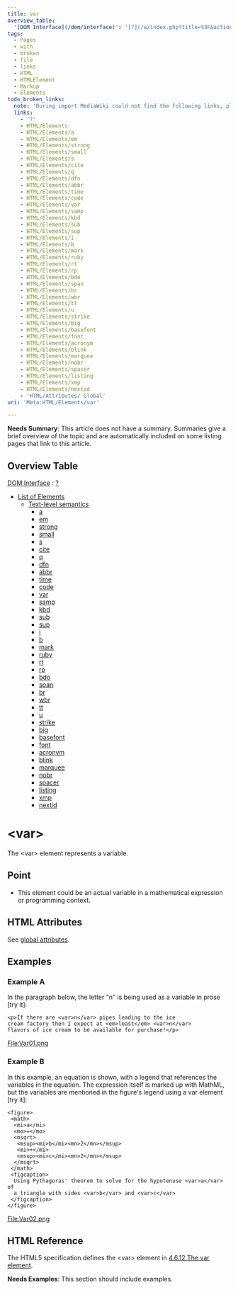 ```yaml
---
title: var
overview_table:
  '[DOM Interface](/dom/interface)': '[?](/w/index.php?title=%3F&action=edit&redlink=1)'
tags:
  - Pages
  - with
  - broken
  - file
  - links
  - HTML
  - HTMLElement
  - Markup
  - Elements
todo_broken_links:
  note: 'During import MediaWiki could not find the following links, please fix and adjust this list.'
  links:
    - '?'
    - HTML/Elements
    - HTML/Elements/a
    - HTML/Elements/em
    - HTML/Elements/strong
    - HTML/Elements/small
    - HTML/Elements/s
    - HTML/Elements/cite
    - HTML/Elements/q
    - HTML/Elements/dfn
    - HTML/Elements/abbr
    - HTML/Elements/time
    - HTML/Elements/code
    - HTML/Elements/var
    - HTML/Elements/samp
    - HTML/Elements/kbd
    - HTML/Elements/sub
    - HTML/Elements/sup
    - HTML/Elements/i
    - HTML/Elements/b
    - HTML/Elements/mark
    - HTML/Elements/ruby
    - HTML/Elements/rt
    - HTML/Elements/rp
    - HTML/Elements/bdo
    - HTML/Elements/span
    - HTML/Elements/br
    - HTML/Elements/wbr
    - HTML/Elements/tt
    - HTML/Elements/u
    - HTML/Elements/strike
    - HTML/Elements/big
    - HTML/Elements/basefont
    - HTML/Elements/font
    - HTML/Elements/acronym
    - HTML/Elements/blink
    - HTML/Elements/marquee
    - HTML/Elements/nobr
    - HTML/Elements/spacer
    - HTML/Elements/listing
    - HTML/Elements/xmp
    - HTML/Elements/nextid
    - 'HTML/Attributes/ Global'
uri: 'Meta:HTML/Elements/var'

---
```

**Needs Summary**: This article does not have a summary. Summaries give a brief overview of the topic and are automatically included on some listing pages that link to this article.

## <span>Overview Table</span>

[DOM Interface](/dom/interface)
:   [?](/w/index.php?title=%3F&action=edit&redlink=1)

-   [List of Elements](/w/index.php?title=HTML/Elements&action=edit&redlink=1)
    -   [Text-level semantics](/w/index.php?title=HTML/Elements&action=edit&redlink=1)
        -   [a](/w/index.php?title=HTML/Elements/a&action=edit&redlink=1)
        -   [em](/w/index.php?title=HTML/Elements/em&action=edit&redlink=1)
        -   [strong](/w/index.php?title=HTML/Elements/strong&action=edit&redlink=1)
        -   [small](/w/index.php?title=HTML/Elements/small&action=edit&redlink=1)
        -   [s](/w/index.php?title=HTML/Elements/s&action=edit&redlink=1)
        -   [cite](/w/index.php?title=HTML/Elements/cite&action=edit&redlink=1)
        -   [q](/w/index.php?title=HTML/Elements/q&action=edit&redlink=1)
        -   [dfn](/w/index.php?title=HTML/Elements/dfn&action=edit&redlink=1)
        -   [abbr](/w/index.php?title=HTML/Elements/abbr&action=edit&redlink=1)
        -   [time](/w/index.php?title=HTML/Elements/time&action=edit&redlink=1)
        -   [code](/w/index.php?title=HTML/Elements/code&action=edit&redlink=1)
        -   [var](/w/index.php?title=HTML/Elements/var&action=edit&redlink=1)
        -   [samp](/w/index.php?title=HTML/Elements/samp&action=edit&redlink=1)
        -   [kbd](/w/index.php?title=HTML/Elements/kbd&action=edit&redlink=1)
        -   [sub](/w/index.php?title=HTML/Elements/sub&action=edit&redlink=1)
        -   [sup](/w/index.php?title=HTML/Elements/sup&action=edit&redlink=1)
        -   [i](/w/index.php?title=HTML/Elements/i&action=edit&redlink=1)
        -   [b](/w/index.php?title=HTML/Elements/b&action=edit&redlink=1)
        -   [mark](/w/index.php?title=HTML/Elements/mark&action=edit&redlink=1)
        -   [ruby](/w/index.php?title=HTML/Elements/ruby&action=edit&redlink=1)
        -   [rt](/w/index.php?title=HTML/Elements/rt&action=edit&redlink=1)
        -   [rp](/w/index.php?title=HTML/Elements/rp&action=edit&redlink=1)
        -   [bdo](/w/index.php?title=HTML/Elements/bdo&action=edit&redlink=1)
        -   [span](/w/index.php?title=HTML/Elements/span&action=edit&redlink=1)
        -   [br](/w/index.php?title=HTML/Elements/br&action=edit&redlink=1)
        -   [wbr](/w/index.php?title=HTML/Elements/wbr&action=edit&redlink=1)
        -   [tt](/w/index.php?title=HTML/Elements/tt&action=edit&redlink=1)
        -   [u](/w/index.php?title=HTML/Elements/u&action=edit&redlink=1)
        -   [strike](/w/index.php?title=HTML/Elements/strike&action=edit&redlink=1)
        -   [big](/w/index.php?title=HTML/Elements/big&action=edit&redlink=1)
        -   [basefont](/w/index.php?title=HTML/Elements/basefont&action=edit&redlink=1)
        -   [font](/w/index.php?title=HTML/Elements/font&action=edit&redlink=1)
        -   [acronym](/w/index.php?title=HTML/Elements/acronym&action=edit&redlink=1)
        -   [blink](/w/index.php?title=HTML/Elements/blink&action=edit&redlink=1)
        -   [marquee](/w/index.php?title=HTML/Elements/marquee&action=edit&redlink=1)
        -   [nobr](/w/index.php?title=HTML/Elements/nobr&action=edit&redlink=1)
        -   [spacer](/w/index.php?title=HTML/Elements/spacer&action=edit&redlink=1)
        -   [listing](/w/index.php?title=HTML/Elements/listing&action=edit&redlink=1)
        -   [xmp](/w/index.php?title=HTML/Elements/xmp&action=edit&redlink=1)
        -   [nextid](/w/index.php?title=HTML/Elements/nextid&action=edit&redlink=1)

# <span>\<var\></span>

The \<var\> element represents a variable.

## <span>Point</span>

-   This element could be an actual variable in a mathematical expression or programming context.

## <span>HTML Attributes</span>

See [global attributes](/w/index.php?title=HTML/Attributes/_Global&action=edit&redlink=1).

## <span>Examples</span>

### <span>Example A</span>

In the paragraph below, the letter "n" is being used as a variable in prose [try it]:

    <p>If there are <var>n</var> pipes leading to the ice
    cream factory then I expect at <em>least</em> <var>n</var>
    flavors of ice cream to be available for purchase!</p>

[File:Var01.png](/w/index.php?title=Special:Upload&wpDestFile=Var01.png)

### <span>Example B</span>

In this example, an equation is shown, with a legend that references the variables in the equation. The expression itself is marked up with MathML, but the variables are mentioned in the figure's legend using a var element [try it]:

    <figure>
     <math>
      <mi>a</mi>
      <mo>=</mo>
      <msqrt>
       <msup><mi>b</mi><mn>2</mn></msup>
       <mi>+</mi>
       <msup><mi>c</mi><mn>2</mn></msup>
      </msqrt>
     </math>
     <figcaption>
      Using Pythagoras' theorem to solve for the hypotenuse <var>a</var> of
      a triangle with sides <var>b</var> and <var>c</var>
     </figcaption>
    </figure>

[File:Var02.png](/w/index.php?title=Special:Upload&wpDestFile=Var02.png)

## <span>HTML Reference</span>

The HTML5 specification defines the \<var\> element in [4.6.12 The var element](http://www.w3.org/TR/html5/text-level-semantics.html#the-var-element).

**Needs Examples**: This section should include examples.

